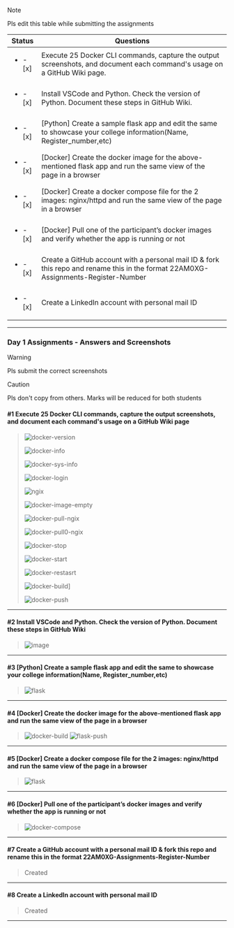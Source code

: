 > [!NOTE]
> Pls edit this table while submitting the assignments

| Status         | Questions     | 
|----------------|---------------|
| <ul><li>- [x] </li></ul> | Execute 25 Docker CLI commands, capture the output screenshots, and document each command's usage on a GitHub Wiki page. |
| <ul><li>- [x] </li></ul> | Install VSCode and Python. Check the version of Python. Document these steps in GitHub Wiki. |
| <ul><li>- [x] </li></ul> | [Python] Create a sample flask app and edit the same to showcase your college information(Name, Register_number,etc) |
| <ul><li>- [x] </li></ul> | [Docker] Create the docker image for the above-mentioned flask app and run the same view of the page in a browser |
| <ul><li>- [x] </li></ul> | [Docker] Create a docker compose file for the 2 images: nginx/httpd and run the same view of the page in a browser |
| <ul><li>- [x] </li></ul> | [Docker] Pull one of the participant’s docker images and verify whether the app is running or not  |
| <ul><li>- [x] </li></ul> | Create a GitHub account with a personal mail ID & fork this repo and rename this in the format 22AM0XG-Assignments-Register-Number  |
| <ul><li>- [x] </li></ul> | Create a LinkedIn account with personal mail ID  |

***

### Day 1 Assignments - Answers and Screenshots

> [!WARNING]
> Pls submit the correct screenshots

> [!CAUTION]
> Pls don't copy from others. Marks will be reduced for both students

#### #1 Execute 25 Docker CLI commands, capture the output screenshots, and document each command's usage on a GitHub Wiki page
>
> ![docker-version](https://github.com/user-attachments/assets/d344ce2e-b7d7-4900-a7d7-4c28fad4d1b1)
> 
> ![docker-info](https://github.com/user-attachments/assets/66d99c60-41b7-4ae3-b2ce-1ab6c75605ad)
> 
> ![docker-sys-info](https://github.com/user-attachments/assets/3cda4a6c-006e-4754-9734-76432f737e7f)
> 
> ![docker-login](https://github.com/user-attachments/assets/b4b6240c-4543-4a06-8450-4b64c6216dd4)
> 
> ![ngix](https://github.com/user-attachments/assets/0267e090-85f4-4f74-8fc5-30b3d55bf442)
> 
> ![docker-image-empty](https://github.com/user-attachments/assets/95a0ecc6-e833-4fd8-b4f5-08e8569ee6ec)
> 
> ![docker-pull-ngix](https://github.com/user-attachments/assets/bb031056-9c78-4259-b00c-3cb563d994c7)
> 
> ![docker-pull0-ngix](https://github.com/user-attachments/assets/9d5f9693-a566-4f2e-aa41-42a934d68abc)
> 
> ![docker-stop](https://github.com/user-attachments/assets/c2a215f0-cb59-4315-9745-d31503b5069a)
> 
> ![docker-start](https://github.com/user-attachments/assets/45072145-79cf-4ad1-a003-ac24bfec03ce)
> 
> ![docker-restasrt](https://github.com/user-attachments/assets/3cc4bbf8-e544-4e83-8268-700827a70d91)
>
> ![docker-build](https://github.com/user-attachments/assets/c785e085-6528-4c9b-861d-bb0b7b7a4206)]
> 
> ![docker-push](https://github.com/user-attachments/assets/9810ef0b-1f7a-4f3c-bad1-57e0f5ba97fe)
> 











***

#### #2 Install VSCode and Python. Check the version of Python. Document these steps in GitHub Wiki
> ![image](https://github.com/user-attachments/assets/5e08076a-8d75-4060-a4de-c517df61be14)


***

#### #3 [Python] Create a sample flask app and edit the same to showcase your college information(Name, Register_number,etc)
> ![flask](https://github.com/user-attachments/assets/7bbcda7a-adb2-4d3e-a021-bba73beb867b)

***

#### #4 [Docker] Create the docker image for the above-mentioned flask app and run the same view of the page in a browser
> ![docker-build](https://github.com/user-attachments/assets/15c57034-8445-4873-a5da-c76150681ab4)
> ![flask-push](https://github.com/user-attachments/assets/59fad6a9-58be-4674-8a1d-dd4f4ef1bbb7)



***

#### #5 [Docker] Create a docker compose file for the 2 images: nginx/httpd and run the same view of the page in a browser
> ![flask](https://github.com/user-attachments/assets/dd3ce0db-d182-4a37-85c2-06ead1714a21)


***

#### #6 [Docker] Pull one of the participant’s docker images and verify whether the app is running or not
> ![docker-compose](https://github.com/user-attachments/assets/8348b65a-40c5-4ed5-81e6-1cff80613fef)

***

#### #7 Create a GitHub account with a personal mail ID & fork this repo and rename this in the format 22AM0XG-Assignments-Register-Number
> Created

***

#### #8 Create a LinkedIn account with personal mail ID
> Created

***
